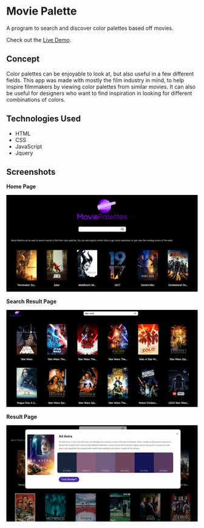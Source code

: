 # Movie Palette
A program to search and discover color palettes based off movies.
  
Check out the [Live Demo](https://izaacabrams.github.io/movie-palette/).
  
Concept
-------
Color palettes can be enjoyable to look at, but also useful in a few different fields.
This app was made with mostly the film industry in mind, to help inspire filmmakers 
by viewing color palettes from similar movies. It can also be useful for
designers who want to find inspiration in looking for different combinations of colors.

Technologies Used
-----------------
* HTML
* CSS
* JavaScript
* Jquery

Screenshots
-----------

**Home Page**  

![Home-page](https://github.com/izaacAbrams/movie-palette/blob/master/images/home-screenshot.PNG "Home Page Screenshot")

**Search Result Page**
  
![Search-results](https://github.com/izaacAbrams/movie-palette/blob/master/images/search-result-screenshot.PNG "Search Result Screenshot")

**Result Page**
  
![Result-page](https://github.com/izaacAbrams/movie-palette/blob/master/images/result-screenshot.PNG "Result Screenshot")

